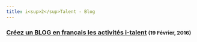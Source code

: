 ```yaml
---
title: i<sup>2</sup>Talent - Blog
---
```


### [Créez un BLOG en français les activités i-talent](/2de-jaar/semester-II/italent/blog/week_1.md) <small class="pull-right">(19 Février, 2016)</small>
